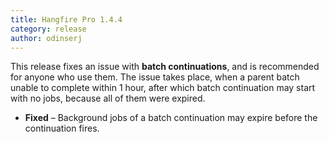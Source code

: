 ```yaml
---
title: Hangfire Pro 1.4.4
category: release
author: odinserj
---
```


This release fixes an issue with **batch continuations**, and is recommended for anyone who use them. The issue takes place, when a parent batch unable to complete within 1 hour, after which batch continuation may start with no jobs, because all of them were expired.

* **Fixed** – Background jobs of a batch continuation may expire before the continuation fires.